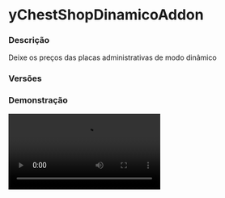 # yChestShopDinamicoAddon
<secondary-label ref="addons"/>

### Descrição
Deixe os preços das placas administrativas de modo dinâmico

### Versões
<secondary-label ref="1.8"/>
<secondary-label ref="1.9"/>
<secondary-label ref="1.10"/>
<secondary-label ref="1.11"/>
<secondary-label ref="1.12"/>
<secondary-label ref="1.13"/>
<secondary-label ref="1.14"/>
<secondary-label ref="1.15"/>
<secondary-label ref="1.16"/>
<secondary-label ref="1.17"/>
<secondary-label ref="1.18"/>
<secondary-label ref="1.19"/>
<secondary-label ref="1.20"/>
<secondary-label ref="1.21"/>

### Demonstração
<video src="//www.youtube.com/watch?v=kOyNlWjuemM"/>


## Configuração
<primary-label ref="config"/>
Confira os arquivos de configuração deste plugin e revise os detalhes para garantir uma implementação correta.

<chapter title="Arquivos de Configuração" collapsible="true">
<chapter title="Estrutura do diretório" collapsible="false">
<code-block lang="plain text" ignore-vars="true">
Estrutura do diretório:
└── yChestShopDinamicoAddon/
    └── config.yml
</code-block>
</chapter>

<chapter title="config.yml" collapsible="true">
<code-block lang="yaml" ignore-vars="true">
<![CDATA[
maximum:
  # Máximo que o preço poderá subir
  # em porcentagem
  add: 100.0
  # Máximo que o preço poderá diminuir (cair)
  # em porcentagem
  remove: -90.0
  # Máximo que o preço poderá flutuar a cada operação de compra e venda
  # em porcentagem
  adjust: 5.0

# Tempo em segundos para normalizar o preço do shop aos poucos
# deixe 0 para não ter normalização sem novas transações
time-reduce: 60
]]>
</code-block>
</chapter>

</chapter>
<chapter title="Arquivos de Configuração" collapsible="true">
<chapter title="Estrutura do diretório" collapsible="false">
<code-block lang="plain text" ignore-vars="true">
Estrutura do diretório:
└── yChestShopDinamicoAddon/
    └── config.yml
</code-block>
</chapter>

<chapter title="config.yml" collapsible="true">
<code-block lang="yaml" ignore-vars="true">
<![CDATA[
maximum:
  # Máximo que o preço poderá subir
  # em porcentagem
  add: 100.0
  # Máximo que o preço poderá diminuir (cair)
  # em porcentagem
  remove: -90.0
  # Máximo que o preço poderá flutuar a cada operação de compra e venda
  # em porcentagem
  adjust: 5.0
]]>
</code-block>
</chapter>

</chapter>


## Erros comuns
<primary-label ref="errors"/>

Antes de configurar o plugin, revise os pontos listados aqui para evitar problemas frequentes durante a configuração.

<seealso style="cards">
    <category ref="wrs">
        <a href="yplugins.md"></a>        <a href="https://ystoreplugins.com.br/plugins/detalhes/147-yChestShopDinamicoAddon">Site do plugin yChestShopDinamicoAddon</a>
    </category>
</seealso>
